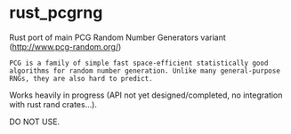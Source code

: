 # rust_pcgrng

Rust port of main PCG Random Number Generators variant (http://www.pcg-random.org/)

    PCG is a family of simple fast space-efficient statistically good algorithms for random number generation. Unlike many general-purpose RNGs, they are also hard to predict.

Works heavily in progress (API not yet designed/completed, no integration with rust rand crates...). 

DO NOT USE.


